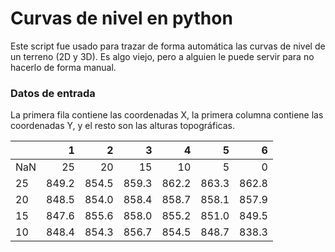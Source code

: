 # Curvas de nivel en python

Este script fue usado para trazar de forma automática las curvas de nivel de un terreno (2D y 3D). Es algo viejo, pero a alguien le puede servir para no hacerlo de forma manual.

### Datos de entrada

La primera fila contiene las coordenadas X, la primera columna contiene las coordenadas Y, y el resto son las alturas topográficas.

|      |     1 |     2 |     3 |     4 |     5 |     6 |
|------|------:|------:|------:|------:|------:|------:|
| NaN  |    25 |    20 |    15 |    10 |     5 |     0 |
| 25   | 849.2 | 854.5 | 859.3 | 862.2 | 863.3 | 862.8 |
| 20   | 848.5 | 854.0 | 858.4 | 858.7 | 858.1 | 857.9 |
| 15   | 847.6 | 855.6 | 858.0 | 855.2 | 851.0 | 849.5 |
| 10   | 848.4 | 854.3 | 856.7 | 854.5 | 848.7 | 838.3 |

